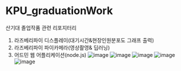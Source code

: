 # KPU_graduationWork
산기대 졸업작품 관련 리포지터리
1. 라즈베리파이 디스플레이(대기시간&현장인원분포도 그래프 출력)
2. 라즈베리파이 파이카메라(영상촬영& 딥러닝)
3. 어드민 웹 어플리케이션(node.js)
![image](https://user-images.githubusercontent.com/49589578/107207746-06d6e880-6a44-11eb-9144-86431a629c6e.png)
![image](https://user-images.githubusercontent.com/49589578/107207757-09d1d900-6a44-11eb-997c-896799c2bfcd.png)
![image](https://user-images.githubusercontent.com/49589578/107207759-0b9b9c80-6a44-11eb-963f-fc4907fc9a7c.png)
![image](https://user-images.githubusercontent.com/49589578/107207765-0d656000-6a44-11eb-950d-534b1832415c.png)
![image](https://user-images.githubusercontent.com/49589578/107207812-19e9b880-6a44-11eb-9b53-8c7fb6fc07b5.png)
